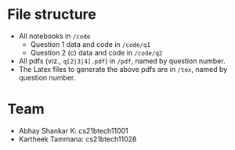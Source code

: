 # File structure

- All notebooks in `/code`
  - Question 1 data and code in `/code/q1`
  - Question 2 (c) data and code in `/code/q2`
- All pdfs (viz., `q[2|3|4].pdf`) in `/pdf`, named by question number.
- The Latex files to generate the above pdfs are in `/tex`, named by question number.

# Team

- Abhay Shankar K: cs21btech11001
- Kartheek Tammana: cs21btech11028